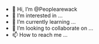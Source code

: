- 👋 Hi, I’m @Peoplearewack
- 👀 I’m interested in ...
- 🌱 I’m currently learning ...
- 💞️ I’m looking to collaborate on ...
- 📫 How to reach me ...

<!---
Peoplearewack/Peoplearewack is a ✨ special ✨ repository because its `README.md` (this file) appears on your GitHub profile.
You can click the Preview link to take a look at your changes.
--->
